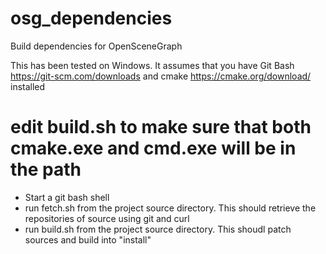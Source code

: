 # osg_dependencies
Build dependencies for OpenSceneGraph

This has been tested on Windows.  It assumes that you have Git Bash https://git-scm.com/downloads and cmake https://cmake.org/download/ installed

# edit build.sh to make sure that both cmake.exe and cmd.exe will be in the path
* Start a git bash shell
* run fetch.sh from the project source directory.  This should retrieve the repositories of source using git and curl
* run build.sh from the project source directory.  This shoudl patch sources and build into "install"
